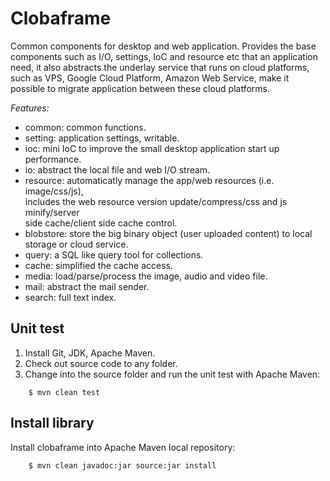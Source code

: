 Clobaframe
==========
Common components for desktop and web application.
Provides the base components such as I/O, settings, IoC and resource etc
that an application need, it also abstracts the underlay service that runs on cloud platforms,
such as VPS, Google Cloud Platform, Amazon Web Service, make it possible to migrate
application between these cloud platforms.

*Features:*

* common: common functions.
* setting: application settings, writable.
* ioc: mini IoC to improve the small desktop application start up performance.
* io: abstract the local file and web I/O stream.
* resource: automaticatly manage the app/web resources (i.e. image/css/js),   
  includes the web resource version update/compress/css and js minify/server  
  side cache/client side cache control.
* blobstore: store the big binary object (user uploaded content) to local storage or cloud service.
* query: a SQL like query tool for collections.
* cache: simplified the cache access.
* media: load/parse/process the image, audio and video file.
* mail: abstract the mail sender.
* search: full text index.

Unit test
---------
1. Install Git, JDK, Apache Maven.
2. Check out source code to any folder.
3. Change into the source folder and run the unit test with Apache Maven:

```
    $ mvn clean test
```

Install library
---------------
Install clobaframe into Apache Maven local repository:

```
    $ mvn clean javadoc:jar source:jar install
```
